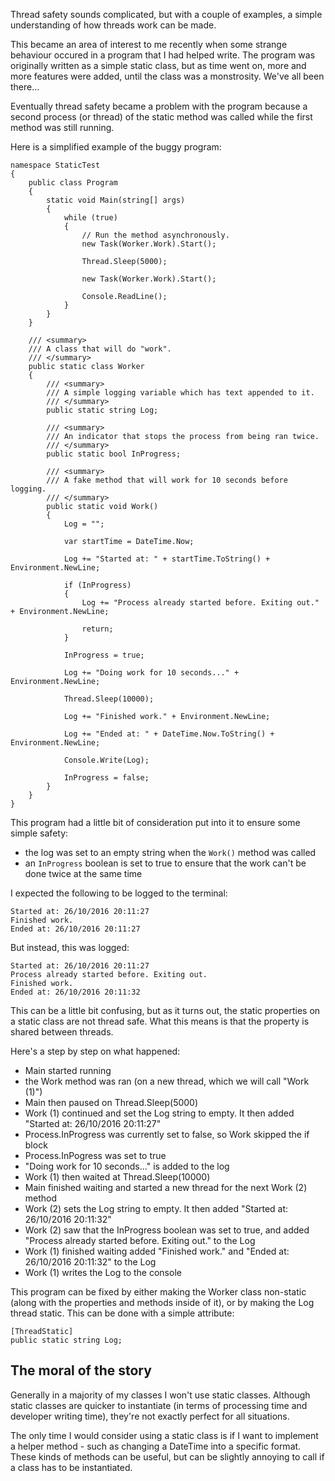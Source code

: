 Thread safety sounds complicated, but with a couple of examples, a simple understanding of how threads work can be made.

This became an area of interest to me recently when some strange behaviour occured in a program that I had helped write. The program was originally written as a simple static class, but as time went on, more and more features were added, until the class was a monstrosity. We've all been there...

Eventually thread safety became a problem with the program because a second process (or thread) of the static method was called while the first method was still running.

Here is a simplified example of the buggy program:

```
namespace StaticTest
{
    public class Program
    {
        static void Main(string[] args)
        {
            while (true)
            {
                // Run the method asynchronously.
                new Task(Worker.Work).Start();

                Thread.Sleep(5000);

                new Task(Worker.Work).Start();

                Console.ReadLine();
            }
        }
    }

    /// <summary>
    /// A class that will do "work".
    /// </summary>
    public static class Worker
    {
        /// <summary>
        /// A simple logging variable which has text appended to it.
        /// </summary>
        public static string Log;

        /// <summary>
        /// An indicator that stops the process from being ran twice.
        /// </summary>
        public static bool InProgress;

        /// <summary>
        /// A fake method that will work for 10 seconds before logging.
        /// </summary>
        public static void Work()
        {
            Log = "";

            var startTime = DateTime.Now;

            Log += "Started at: " + startTime.ToString() + Environment.NewLine;

            if (InProgress)
            {
                Log += "Process already started before. Exiting out." + Environment.NewLine;

                return;
            }

            InProgress = true;

            Log += "Doing work for 10 seconds..." + Environment.NewLine;

            Thread.Sleep(10000);

            Log += "Finished work." + Environment.NewLine;

            Log += "Ended at: " + DateTime.Now.ToString() + Environment.NewLine;

            Console.Write(Log);

            InProgress = false;
        }
    }
}
```

This program had a little bit of consideration put into it to ensure some simple safety:

- the log was set to an empty string when the `Work()` method was called
- an `InProgress` boolean is set to true to ensure that the work can't be done twice at the same time

I expected the following to be logged to the terminal:

```
Started at: 26/10/2016 20:11:27
Finished work.
Ended at: 26/10/2016 20:11:27
```

But instead, this was logged:

```
Started at: 26/10/2016 20:11:27
Process already started before. Exiting out.
Finished work.
Ended at: 26/10/2016 20:11:32
```

This can be a little bit confusing, but as it turns out, the static properties on a static class are not thread safe. What this means is that the property is shared between threads.

Here's a step by step on what happened:

- Main started running
- the Work method was ran (on a new thread, which we will call "Work (1)")
- Main then paused on Thread.Sleep(5000)
- Work (1) continued and set the Log string to empty. It then added "Started at: 26/10/2016 20:11:27"
- Process.InProgress was currently set to false, so Work skipped the if block
- Process.InPogress was set to true
- "Doing work for 10 seconds..." is added to the log
- Work (1) then waited at Thread.Sleep(10000)
- Main finished waiting and started a new thread for the next Work (2) method
- Work (2) sets the Log string to empty. It then added "Started at: 26/10/2016 20:11:32"
- Work (2) saw that the InProgress boolean was set to true, and added "Process already started before. Exiting out." to the Log
- Work (1) finished waiting added "Finished work." and "Ended at: 26/10/2016 20:11:32" to the Log
- Work (1) writes the Log to the console

This program can be fixed by either making the Worker class non-static (along with the properties and methods inside of it), or by making the Log thread static. This can be done with a simple attribute:

```
[ThreadStatic]
public static string Log;
```

## The moral of the story

Generally in a majority of my classes I won't use static classes. Although static classes are quicker to instantiate (in terms of processing time and developer writing time), they're not exactly perfect for all situations.

The only time I would consider using a static class is if I want to implement a helper method - such as changing a DateTime into a specific format. These kinds of methods can be useful, but can be slightly annoying to call if a class has to be instantiated.
